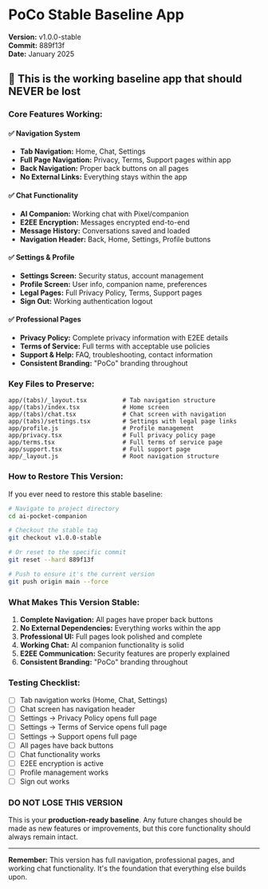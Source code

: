 # PoCo Stable Baseline App

**Version:** v1.0.0-stable  
**Commit:** 889f13f  
**Date:** January 2025  

## 🎯 **This is the working baseline app that should NEVER be lost**

### **Core Features Working:**

#### ✅ **Navigation System**
- **Tab Navigation:** Home, Chat, Settings
- **Full Page Navigation:** Privacy, Terms, Support pages within app
- **Back Navigation:** Proper back buttons on all pages
- **No External Links:** Everything stays within the app

#### ✅ **Chat Functionality**
- **AI Companion:** Working chat with Pixel/companion
- **E2EE Encryption:** Messages encrypted end-to-end
- **Message History:** Conversations saved and loaded
- **Navigation Header:** Back, Home, Settings, Profile buttons

#### ✅ **Settings & Profile**
- **Settings Screen:** Security status, account management
- **Profile Screen:** User info, companion name, preferences
- **Legal Pages:** Full Privacy Policy, Terms, Support pages
- **Sign Out:** Working authentication logout

#### ✅ **Professional Pages**
- **Privacy Policy:** Complete privacy information with E2EE details
- **Terms of Service:** Full terms with acceptable use policies
- **Support & Help:** FAQ, troubleshooting, contact information
- **Consistent Branding:** "PoCo" branding throughout

### **Key Files to Preserve:**

```
app/(tabs)/_layout.tsx          # Tab navigation structure
app/(tabs)/index.tsx            # Home screen
app/(tabs)/chat.tsx             # Chat screen with navigation
app/(tabs)/settings.tsx         # Settings with legal page links
app/profile.js                  # Profile management
app/privacy.tsx                 # Full privacy policy page
app/terms.tsx                   # Full terms of service page
app/support.tsx                 # Full support page
app/_layout.js                  # Root navigation structure
```

### **How to Restore This Version:**

If you ever need to restore this stable baseline:

```bash
# Navigate to project directory
cd ai-pocket-companion

# Checkout the stable tag
git checkout v1.0.0-stable

# Or reset to the specific commit
git reset --hard 889f13f

# Push to ensure it's the current version
git push origin main --force
```

### **What Makes This Version Stable:**

1. **Complete Navigation:** All pages have proper back buttons
2. **No External Dependencies:** Everything works within the app
3. **Professional UI:** Full pages look polished and complete
4. **Working Chat:** AI companion functionality is solid
5. **E2EE Communication:** Security features are properly explained
6. **Consistent Branding:** "PoCo" branding throughout

### **Testing Checklist:**

- [ ] Tab navigation works (Home, Chat, Settings)
- [ ] Chat screen has navigation header
- [ ] Settings → Privacy Policy opens full page
- [ ] Settings → Terms of Service opens full page
- [ ] Settings → Support opens full page
- [ ] All pages have back buttons
- [ ] Chat functionality works
- [ ] E2EE encryption is active
- [ ] Profile management works
- [ ] Sign out works

### **DO NOT LOSE THIS VERSION**

This is your **production-ready baseline**. Any future changes should be made as new features or improvements, but this core functionality should always remain intact.

---

**Remember:** This version has full navigation, professional pages, and working chat functionality. It's the foundation that everything else builds upon. 